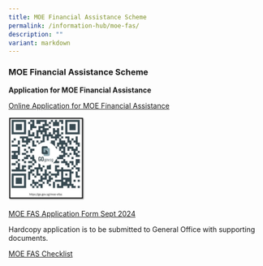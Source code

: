 ```yaml
---
title: MOE Financial Assistance Scheme
permalink: /information-hub/moe-fas/
description: ""
variant: markdown
---
```

### MOE Financial Assistance Scheme

**Application for MOE Financial Assistance**  

[Online Application for MOE Financial Assistance](https://go.gov.sg/moe-efas)

<img src="/images/P1%20Orientation/efas%20qr%202024.jpg" style="width:30%">

[MOE FAS Application Form Sept 2024](/files/MOE%20FAS%20Form/MOE_FAS_Application_Form_2025.pdf)

Hardcopy application is to be submitted to General Office with supporting documents.

  

[MOE FAS Checklist](/files/MOE%20FAS%20Checklist2023.pdf)